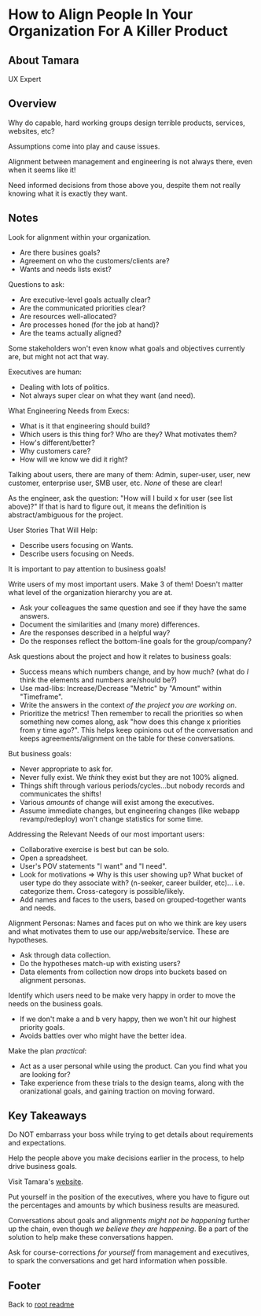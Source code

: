 # How to Align People In Your Organization For A Killer Product

## About Tamara

UX Expert

## Overview

Why do capable, hard working groups design terrible products, services, websites, etc?

Assumptions come into play and cause issues.

Alignment between management and engineering is not always there, even when it seems like it!

Need informed decisions from those above you, despite them not really knowing what it is exactly they want.

## Notes

Look for alignment within your organization.

- Are there busines goals?
- Agreement on who the customers/clients are?
- Wants and needs lists exist?

Questions to ask:

- Are executive-level goals actually clear?
- Are the communicated priorities clear?
- Are resources well-allocated?
- Are processes honed (for the job at hand)?
- Are the teams actually aligned?

Some stakeholders won't even know what goals and objectives currently are, but might not act that way.

Executives are human:

- Dealing with lots of politics.
- Not always super clear on what they want (and need).

What Engineering Needs from Execs:

- What is it that engineering should build?
- Which users is this thing for? Who are they? What motivates them?
- How's different/better?
- Why customers care?
- How will we know we did it right?

Talking about users, there are many of them: Admin, super-user, user, new customer, enterprise user, SMB user, etc. *None* of these are clear!

As the engineer, ask the question: "How will I build x for user (see list above)?" If that is hard to figure out, it means the definition is abstract/ambiguous for the project.

User Stories That Will Help:

- Describe users focusing on Wants.
- Describe users focusing on Needs.

It is important to pay attention to business goals!

Write users of my most important users. Make 3 of them! Doesn't matter what level of the organization hierarchy you are at.

- Ask your colleagues the same question and see if they have the same answers.
- Document the similarities and (many more) differences.
- Are the responses described in a helpful way?
- Do the responses reflect the bottom-line goals for the group/company?

Ask questions about the project and how it relates to business goals:

- Success means which numbers change, and by how much? (what do *I* think the elements and numbers are/should be?)
- Use mad-libs: Increase/Decrease "Metric" by "Amount" within "Timeframe".
- Write the answers in the context *of the project you are working on*.
- Prioritize the metrics! Then remember to recall the priorities so when something new comes along, ask "how does this change x priorities from y time ago?". This helps keep opinions out of the conversation and keeps agreements/alignment on the table for these conversations.

But business goals:

- Never appropriate to ask for.
- Never fully exist. We *think* they exist but they are not 100% aligned.
- Things shift through various periods/cycles...but nobody records and communicates the shifts!
- Various *amounts* of change will exist among the executives.
- Assume immediate changes, but engineering changes (like webapp revamp/redeploy) won't change statistics for some time.

Addressing the Relevant Needs of our most important users:

- Collaborative exercise is best but can be solo.
- Open a spreadsheet.
- User's POV statements "I want" and "I need".
- Look for motivations => Why is this user showing up? What bucket of user type do they associate with? (n-seeker, career builder, etc)... i.e. categorize them. Cross-category is possible/likely.
- Add names and faces to the users, based on grouped-together wants and needs.

Alignment Personas: Names and faces put on who we think are key users and what motivates them to use our app/website/service. These are hypotheses.

- Ask through data collection.
- Do the hypotheses match-up with existing users?
- Data elements from collection now drops into buckets based on alignment personas.

Identify which users need to be make very happy in order to move the needs on the business goals.

- If we don't make a and b very happy, then we won't hit our highest priority goals.
- Avoids battles over who might have the better idea.

Make the plan *practical*:

- Act as a user personal while using the product. Can you find what you are looking for?
- Take experience from these trials to the design teams, along with the oranizational goals, and gaining traction on moving forward.

## Key Takeaways

Do NOT embarrass your boss while trying to get details about requirements and expectations.

Help the people above you make decisions earlier in the process, to help drive business goals.

Visit Tamara's [website](adlininc.com).

Put yourself in the position of the executives, where you have to figure out the percentages and amounts by which business results are measured.

Conversations about goals and alignments *might not be happening* further up the chain, even though *we believe they are happening*. Be a part of the solution to help make these conversations happen.

Ask for course-corrections *for yourself* from management and executives, to spark the conversations and get hard information when possible.

## Footer

Back to [root readme](../README.html)
